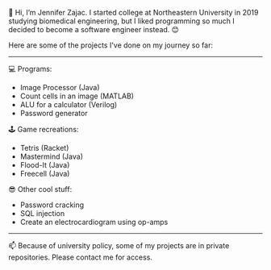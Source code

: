 👋 Hi, I’m Jennifer Zajac. I started college at Northeastern University in 2019 studying biomedical engineering, but I liked programming so much I decided to become a software engineer instead. 😊

Here are some of the projects I've done on my journey so far:

-------------------------------------------------------------
💻 Programs:
- Image Processor (Java)
- Count cells in an image (MATLAB)
- ALU for a calculator (Verilog)
- Password generator

🕹️ Game recreations:
- Tetris (Racket)
- Mastermind (Java)
- Flood-It (Java)
- Freecell (Java)

😎 Other cool stuff:
- Password cracking
- SQL injection
- Create an electrocardiogram using op-amps

-------------------------------------------------------------

📫 Because of university policy, some of my projects are in private repositories. Please contact me for access.

<!---
zajacje/zajacje is a ✨ special ✨ repository because its `README.md` (this file) appears on your GitHub profile.
You can click the Preview link to take a look at your changes.

- 👀 I’m interested in ...
- 🌱 I’m currently learning ...
- 💞️ I’m looking to collaborate on ...
- 📫 How to reach me ...
--->
